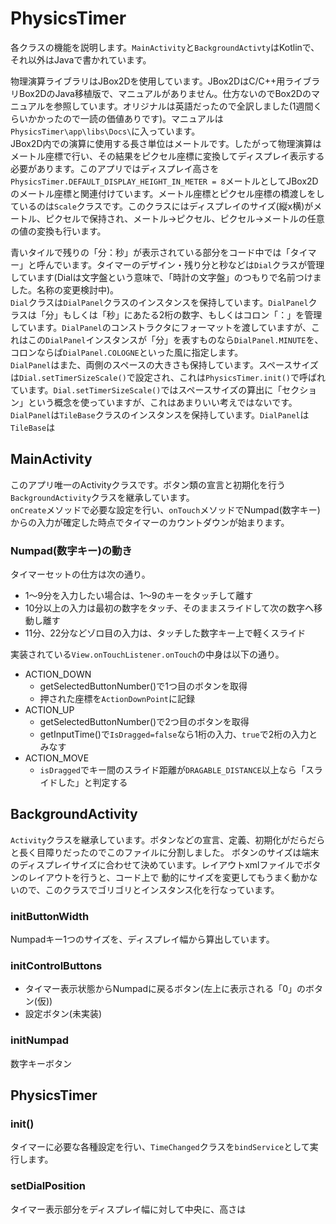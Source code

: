 # PhysicsTimer
各クラスの機能を説明します。`MainActivity`と`BackgroundActivty`はKotlinで、それ以外はJavaで書かれています。

物理演算ライブラリはJBox2Dを使用しています。JBox2DはC/C++用ライブラリBox2DのJava移植版で、マニュアルがありません。仕方ないのでBox2Dのマニュアルを参照しています。オリジナルは英語だったので全訳しました(1週間くらいかかったので一読の価値ありです)。マニュアルは`PhysicsTimer\app\libs\Docs\`に入っています。  
JBox2D内での演算に使用する長さ単位はメートルです。したがって物理演算はメートル座標で行い、その結果をピクセル座標に変換してディスプレイ表示する必要があります。このアプリではディスプレイ高さを`PhysicsTimer.DEFAULT_DISPLAY_HEIGHT_IN_METER = 8`メートルとしてJBox2Dのメートル座標と関連付けています。メートル座標とピクセル座標の橋渡しをしているのは`Scale`クラスです。このクラスにはディスプレイのサイズ(縦x横)がメートル、ピクセルで保持され、メートル->ピクセル、ピクセル->メートルの任意の値の変換も行います。

青いタイルで残りの「分：秒」が表示されている部分をコード中では「タイマー」と呼んでいます。タイマーのデザイン・残り分と秒などは`Dial`クラスが管理しています(Dialは文字盤という意味で、「時計の文字盤」のつもりで名前つけました。名称の変更検討中)。  
`Dial`クラスは`DialPanel`クラスのインスタンスを保持しています。`DialPanel`クラスは「分」もしくは「秒」にあたる2桁の数字、もしくはコロン「：」を管理しています。`DialPanel`のコンストラクタにフォーマットを渡していますが、これはこの`DialPanel`インスタンスが「分」を表すものなら`DialPanel.MINUTE`を、コロンならば`DialPanel.COLOGNE`といった風に指定します。  
`DialPanel`はまた、両側のスペースの大きさも保持しています。スペースサイズは`Dial.setTimerSizeScale()`で設定され、これは`PhysicsTimer.init()`で呼ばれています。`Dial.setTimerSizeScale()`ではスペースサイズの算出に「セクション」という概念を使っていますが、これはあまりいい考えではないです。  
`DialPanel`は`TileBase`クラスのインスタンスを保持しています。`DialPanel`は`TileBase`は

## MainActivity
このアプリ唯一のActivityクラスです。ボタン類の宣言と初期化を行う`BackgroundActivity`クラスを継承しています。  
`onCreate`メソッドで必要な設定を行い、`onTouch`メソッドでNumpad(数字キー)からの入力が確定した時点でタイマーのカウントダウンが始まります。

### Numpad(数字キー)の動き
タイマーセットの仕方は次の通り。
- 1〜9分を入力したい場合は、1〜9のキーをタッチして離す
- 10分以上の入力は最初の数字をタッチ、そのままスライドして次の数字へ移動し離す
- 11分、22分などゾロ目の入力は、タッチした数字キー上で軽くスライド

実装されている`View.onTouchListener.onTouch`の中身は以下の通り。
- ACTION_DOWN
  - getSelectedButtonNumber()で1つ目のボタンを取得
  - 押された座標を`ActionDownPoint`に記録
- ACTION_UP
  - getSelectedButtonNumber()で2つ目のボタンを取得
  - getInputTime()で`IsDragged=false`なら1桁の入力、`true`で2桁の入力とみなす
- ACTION_MOVE
  - `isDragged`でキー間のスライド距離が`DRAGABLE_DISTANCE`以上なら「スライドした」と判定する

## BackgroundActivity
`Activity`クラスを継承しています。ボタンなどの宣言、定義、初期化がだらだらと長く目障りだったのでこのファイルに分割しました。
ボタンのサイズは端末のディスプレイサイズに合わせて決めています。レイアウトxmlファイルでボタンのレイアウトを行うと、コード上で
動的にサイズを変更してもうまく動かないので、このクラスでゴリゴリとインスタンス化を行なっています。
### initButtonWidth
Numpadキー1つのサイズを、ディスプレイ幅から算出しています。
### initControlButtons
- タイマー表示状態からNumpadに戻るボタン(左上に表示される「0」のボタン(仮))
- 設定ボタン(未実装)
### initNumpad
数字キーボタン

## PhysicsTimer
### init()
タイマーに必要な各種設定を行い、`TimeChanged`クラスを`bindService`として実行します。
### setDialPosition
タイマー表示部分をディスプレイ幅に対して中央に、高さは
